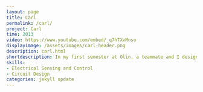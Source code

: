 ```yaml
---
layout: page
title: Carl
permalink: /carl/
project: Carl
time: 2013
video: https://www.youtube.com/embed/_q7hTXvMnso
displayimage: /assets/images/carl-header.png
description: carl.html
shortdescription: In my first semester at Olin, a teammate and I designed and built a robot that follows a black line.
skills:
- Electrical Sensing and Control
- Circuit Design
categories: jekyll update
---
```


